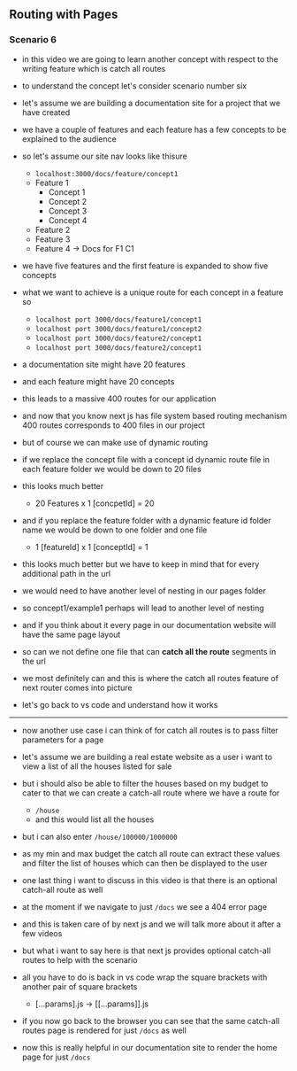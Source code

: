 ###

## Routing with Pages

### Scenario 6

- in this video we are going to learn another concept with respect to the writing feature which is catch all routes
- to understand the concept let's consider scenario number six
- let's assume we are building a documentation site for a project that we have created
- we have a couple of features and each feature has a few concepts to be explained to the audience
- so let's assume our site nav looks like thisure
  - `localhost:3000/docs/feature/concept1`
  - Feature 1
    - Concept 1
    - Concept 2
    - Concept 3
    - Concept 4
  - Feature 2
  - Feature 3
  - Feature 4
    → Docs for F1 C1
- we have five features and the first feature is expanded to show five concepts
- what we want to achieve is a unique route for each concept in a feature so
  - `localhost port 3000/docs/feature1/concept1`
  - `localhost port 3000/docs/feature1/concept2`
  - `localhost port 3000/docs/feature2/concept1`
  - `localhost port 3000/docs/feature2/concept1`
- a documentation site might have 20 features
- and each feature might have 20 concepts
- this leads to a massive 400 routes for our application
- and now that you know next js has file system based routing mechanism 400 routes corresponds to 400 files in our project
- but of course we can make use of dynamic routing
- if we replace the concept file with a concept id dynamic route file in each feature folder we would be down to 20 files
- this looks much better
  - 20 Features x 1 [concpetId] = 20
- and if you replace the feature folder with a dynamic feature id folder name we would be down to one folder and one file
  - 1 [featureId] x 1 [conceptId] = 1
- this looks much better but we have to keep in mind that for every additional path in the url

- we would need to have another level of nesting in our pages folder
- so concept1/example1 perhaps will lead to another level of nesting
- and if you think about it every page in our documentation website will have the same page layout
- so can we not define one file that can **catch all the route** segments in the url
- we most definitely can and this is where the catch all routes feature of next router comes into picture
- let's go back to vs code and understand how it works

---

- now another use case i can think of for catch all routes is to pass filter parameters for a page
- let's assume we are building a real estate website as a user i want to view a list of all the houses listed for sale
- but i should also be able to filter the houses based on my budget to cater to that we can create a catch-all route where we have a route for
  - `/house`
  - and this would list all the houses
- but i can also enter `/house/100000/1000000`
- as my min and max budget the catch all route can extract these values and filter the list of houses which can then be displayed to the user

- one last thing i want to discuss in this video is that there is an optional catch-all route as well
- at the moment if we navigate to just `/docs` we see a 404 error page
- and this is taken care of by next js and we will talk more about it after a few videos
- but what i want to say here is that next js provides optional catch-all routes to help with the scenario
- all you have to do is back in vs code wrap the square brackets with another pair of square brackets
  - […params].js → [[…params]].js
- if you now go back to the browser you can see that the same catch-all routes page is rendered for just `/docs` as well
- now this is really helpful in our documentation site to render the home page for just `/docs`
